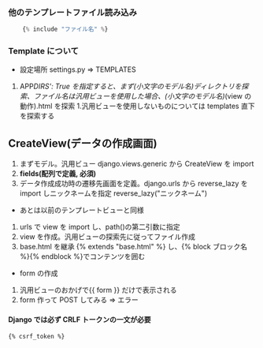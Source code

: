 ### 他のテンプレートファイル読み込み

```python
    {% include "ファイル名" %}
```

### Template について

- 設定場所 settings.py => TEMPLATES

1. APP*DIRS': True を指定すると、まず(小文字のモデル名)ディレクトリを探索、ファイル名は汎用ビューを使用した場合、(小文字のモデル名)*(view の動作).html を探索 1.汎用ビューを使用しないものについては templates 直下を探索する

## CreateView(データの作成画面)

1. まずモデル。汎用ビュー django.views.generic から CreateView を import
1. **fields(配列で定義, 必須)**
1. データ作成成功時の遷移先画面を定義。django.urls から reverse_lazy を import しニックネームを指定 reverse_lazy("ニックネーム")

- あとは以前のテンプレートビューと同様

1. urls で view を import し、path()の第二引数に指定
2. view を作成。汎用ビューの探索先に従ってファイル作成
3. base.html を継承 {% extends "base.html" %} し、{% block ブロック名 %}{% endblock %}でコンテンツを囲む

- form の作成

1. 汎用ビューのおかげで{{ form }} だけで表示される
1. form 作って POST してみる => エラー

#### Django では必ず CRLF トークンの一文が必要

```html
{% csrf_token %}
```
